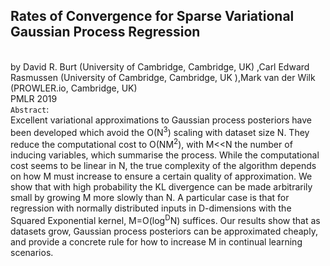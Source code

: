 Rates of Convergence for Sparse Variational Gaussian Process Regression
----------
<br>by David R. Burt (University of Cambridge, Cambridge, UK) ,Carl Edward Rasmussen (University of Cambridge, Cambridge, UK ),Mark van der Wilk (PROWLER.io, Cambridge, UK)
<br>PMLR  2019<br>
`Abstract`:<br>
Excellent variational approximations to Gaussian process posteriors have been developed which avoid the O(N<sup>3</sup>) scaling with dataset size N. They reduce the computational cost to O(NM<sup>2</sup>), with M<<N the number of inducing variables, which summarise the process. While the computational cost seems to be linear in N, the true complexity of the algorithm depends on how M must increase to ensure a certain quality of approximation. We show that with high probability the KL divergence can be made arbitrarily small by growing M more slowly than N. A particular case is that for regression with normally distributed inputs in D-dimensions with the Squared Exponential kernel, M=O(log<sup>D</sup>N) suffices. Our results show that as datasets grow, Gaussian process posteriors can be approximated cheaply, and provide a concrete rule for how to increase M in continual learning scenarios.
